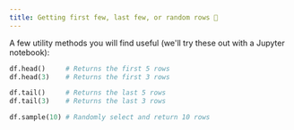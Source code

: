 ```yaml
---
title: Getting first few, last few, or random rows 🔭
---
```


A few utility methods you will find useful (we'll try these out with a Jupyter notebook):

```python
df.head()     # Returns the first 5 rows
df.head(3)    # Returns the first 3 rows

df.tail()     # Returns the last 5 rows
df.tail(3)    # Returns the last 3 rows

df.sample(10) # Randomly select and return 10 rows
```
